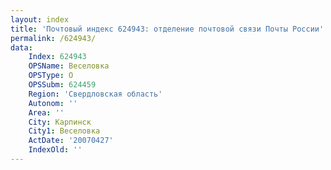 ```yaml
---
layout: index
title: 'Почтовый индекс 624943: отделение почтовой связи Почты России'
permalink: /624943/
data:
    Index: 624943
    OPSName: Веселовка
    OPSType: О
    OPSSubm: 624459
    Region: 'Свердловская область'
    Autonom: ''
    Area: ''
    City: Карпинск
    City1: Веселовка
    ActDate: '20070427'
    IndexOld: ''
---
```

